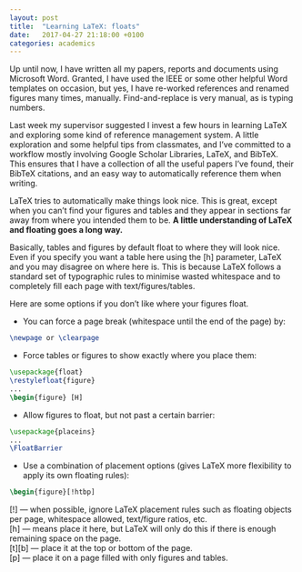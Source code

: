 ```yaml
---
layout: post
title:  "Learning LaTeX: floats"
date:   2017-04-27 21:18:00 +0100
categories: academics
---
```


Up until now, I have written all my papers, reports and documents using Microsoft Word. Granted, I have used the IEEE or some other helpful Word templates on occasion, but yes, I have re-worked references and renamed figures many times, manually. Find-and-replace is very manual, as is typing numbers.

Last week my supervisor suggested I invest a few hours in learning LaTeX and exploring some kind of reference management system. A little exploration and some helpful tips from classmates, and I’ve committed to a workflow mostly involving Google Scholar Libraries, LaTeX, and BibTeX. This ensures that I have a collection of all the useful papers I’ve found, their BibTeX citations, and an easy way to automatically reference them when writing.

LaTeX tries to automatically make things look nice. This is great, except when you can’t find your figures and tables and they appear in sections far away from where you intended them to be. **A little understanding of LaTeX and floating goes a long way.**

Basically, tables and figures by default float to where they will look nice. Even if you specify you want a table here using the [h] parameter, LaTeX and you may disagree on where here is. This is because LaTeX follows a standard set of typographic rules to minimise wasted whitespace and to completely fill each page with text/figures/tables.

Here are some options if you don’t like where your figures float.

+ You can force a page break (whitespace until the end of the page) by:

```latex
\newpage or \clearpage
```

+ Force tables or figures to show exactly where you place them:

```latex
\usepackage{float}
\restylefloat{figure}
...
\begin{figure} [H]
```

+ Allow figures to float, but not past a certain barrier:


```latex
\usepackage{placeins}
...
\FloatBarrier
```

+ Use a combination of placement options (gives LaTeX more flexibility to apply its own floating rules):

```latex
\begin{figure}[!htbp]
```

[!] — when possible, ignore LaTeX placement rules such as floating objects per page, whitespace allowed, text/figure ratios, etc.  <br />
[h] — means place it here, but LaTeX will only do this if there is enough remaining space on the page.  <br />
[t][b] — place it at the top or bottom of the page.  <br />
[p] — place it on a page filled with only figures and tables.




